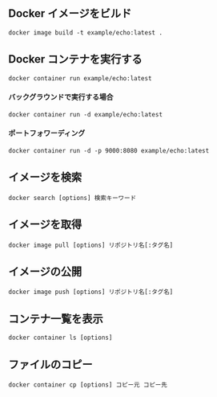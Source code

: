 ## Docker イメージをビルド

```docker
docker image build -t example/echo:latest .
```

## Docker コンテナを実行する

```docker
docker container run example/echo:latest
```

#### バックグラウンドで実行する場合

```docker
docker container run -d example/echo:latest
```

#### ポートフォワーディング

```docker
docker container run -d -p 9000:8080 example/echo:latest
```

## イメージを検索

```docker
docker search [options] 検索キーワード
```

## イメージを取得

```docker
docker image pull [options] リポジトリ名[:タグ名]
```

## イメージの公開

```docker
docker image push [options] リポジトリ名[:タグ名]
```

## コンテナ一覧を表示

```docker
docker container ls [options]
```

## ファイルのコピー

```docker
docker container cp [options] コピー元 コピー先
```
